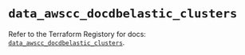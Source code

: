 # `data_awscc_docdbelastic_clusters`

Refer to the Terraform Registory for docs: [`data_awscc_docdbelastic_clusters`](https://registry.terraform.io/providers/hashicorp/awscc/0.70.0/docs/data-sources/docdbelastic_clusters).
